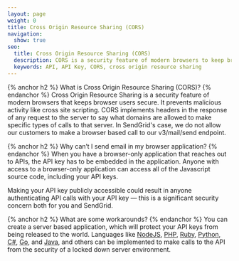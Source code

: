 ```yaml
---
layout: page
weight: 0
title: Cross Origin Resource Sharing (CORS)
navigation:
  show: true
seo:
  title: Cross Origin Resource Sharing (CORS)
  description: CORS is a security feature of modern browsers to keep browser users secure.
  keywords: API, API Key, CORS, cross origin resource sharing
---
```


{% anchor h2 %}	What is Cross Origin Resource Sharing (CORS)?
{% endanchor %}	
Cross Origin Resource Sharing is a security feature of modern browsers that keeps browser users secure. It prevents malicious  activity like cross site scripting.
CORS implements headers in the response of any request to the server to say what domains are allowed to make specific types of calls to that server. In SendGrid's case, we do not allow our customers to make a browser based call to our v3/mail/send endpoint.

{% anchor h2 %}	Why can’t I send email in my browser application?
{% endanchor %}	
When you have a browser-only application that reaches out to APIs, the API key has to be embedded in the application. Anyone with access to a browser-only application can access all of the Javascript source code, including your API keys.

Making your API key publicly accessible could result in anyone authenticating API calls with your API key — this is a significant security concern both for you and SendGrid.

{% anchor h2 %}	What are some workarounds?
{% endanchor %}	
You can create a server based application, which will protect your API keys from being released to the world. Languages like [NodeJS](https://github.com/sendgrid/sendgrid-nodejs), [PHP](https://github.com/sendgrid/sendgrid-php), [Ruby](https://github.com/sendgrid/sendgrid-ruby), [Python](https://github.com/sendgrid/sendgrid-python), [C#](https://github.com/sendgrid/sendgrid-csharp), [Go](https://github.com/sendgrid/sendgrid-go), and [Java](https://github.com/sendgrid/sendgrid-java), and others can be implemented to make calls to the API from the security of a locked down server environment.
